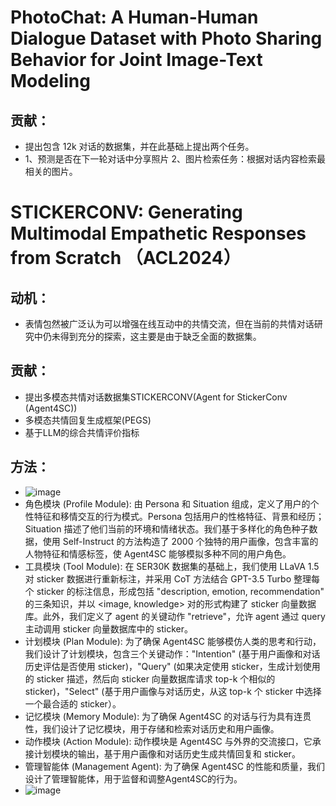 # PhotoChat: A Human-Human Dialogue Dataset with Photo Sharing Behavior for Joint Image-Text Modeling
## 贡献：
  * 提出包含 12k 对话的数据集，并在此基础上提出两个任务。
  * 1、预测是否在下一轮对话中分享照片 2、图片检索任务：根据对话内容检索最相关的图片。
# STICKERCONV: Generating Multimodal Empathetic Responses from Scratch （ACL2024）
## 动机：
 * 表情包然被广泛认为可以增强在线互动中的共情交流，但在当前的共情对话研究中仍未得到充分的探索，这主要是由于缺乏全面的数据集。
## 贡献：
 * 提出多模态共情对话数据集STICKERCONV(Agent for StickerConv (Agent4SC))
 * 多模态共情回复生成框架(PEGS)
 * 基于LLM的综合共情评价指标
## 方法：
 * ![image](https://github.com/bixie6868/project/assets/78329110/e5b7039e-729d-4373-85fe-366ad986a39d)
 * 角色模块 (Profile Module): 由 Persona 和 Situation 组成，定义了用户的个性特征和移情交互的行为模式。Persona 包括用户的性格特征、背景和经历；Situation 描述了他们当前的环境和情绪状态。我们基于多样化的角色种子数据，使用 Self-Instruct 的方法构造了 2000 个独特的用户画像，包含丰富的人物特征和情感标签，使 Agent4SC 能够模拟多种不同的用户角色。
 * 工具模块 (Tool Module): 在 SER30K 数据集的基础上，我们使用 LLaVA 1.5 对 sticker 数据进行重新标注，并采用 CoT 方法结合 GPT-3.5 Turbo 整理每个 sticker 的标注信息，形成包括 "description, emotion, recommendation" 的三条知识，并以 <image, knowledge> 对的形式构建了 sticker 向量数据库。此外，我们定义了 agent 的关键动作 "retrieve"，允许 agent 通过 query 主动调用 sticker 向量数据库中的 sticker。
 * 计划模块 (Plan Module): 为了确保 Agent4SC 能够模仿人类的思考和行动，我们设计了计划模块，包含三个关键动作："Intention" (基于用户画像和对话历史评估是否使用 sticker)，"Query" (如果决定使用 sticker，生成计划使用的 sticker 描述，然后向 sticker 向量数据库请求 top-k 个相似的 sticker)，"Select" (基于用户画像与对话历史，从这 top-k 个 sticker 中选择一个最合适的 sticker）。
 * 记忆模块 (Memory Module): 为了确保 Agent4SC 的对话与行为具有连贯性，我们设计了记忆模块，用于存储和检索对话历史和用户画像。
 * 动作模块 (Action Module): 动作模块是 Agent4SC 与外界的交流接口，它承接计划模块的输出，基于用户画像和对话历史生成共情回复和 sticker。
 * 管理智能体 (Management Agent): 为了确保 Agent4SC 的性能和质量，我们设计了管理智能体，用于监督和调整Agent4SC的行为。
 * ![image](https://github.com/bixie6868/project/assets/78329110/4ee03016-e3bf-4263-9d3a-49b6f215f43e)


 
